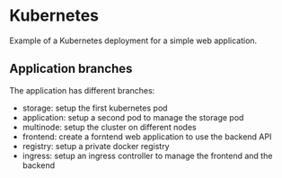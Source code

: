 # Kubernetes

Example of a Kubernetes deployment for a simple web application.

## Application branches

The application has different branches:
* storage: setup the first kubernetes pod
* application: setup a second pod to manage the storage pod
* multinode: setup the cluster on different nodes
* frontend: create a forntend web application to use the backend API
* registry: setup a private docker registry
* ingress: setup an ingress controller to manage the frontend and the backend